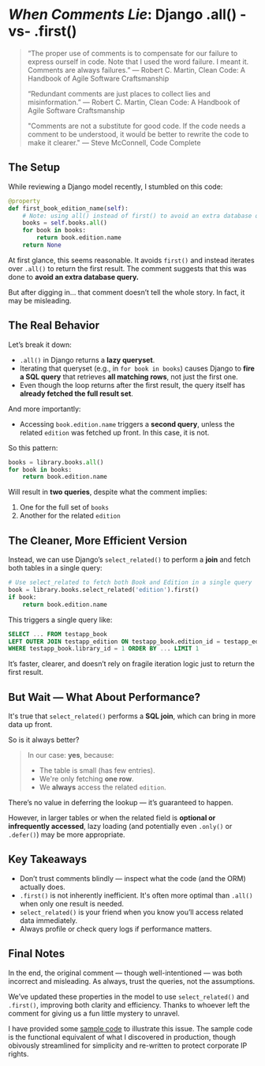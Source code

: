 
# *When Comments Lie*: Django .all() -vs- .first()

> “The proper use of comments is to compensate for our failure to express ourself in code. Note that I used the word failure. I meant it. Comments are always failures.” ― Robert C. Martin, Clean Code: A Handbook of Agile Software Craftsmanship
>
> “Redundant comments are just places to collect lies and misinformation.” ― Robert C. Martin, Clean Code: A Handbook of Agile Software Craftsmanship
>
> "Comments are not a substitute for good code. If the code needs a comment to be understood, it would be better to rewrite the code to make it clearer." — Steve McConnell, Code Complete


## The Setup

While reviewing a Django model recently, I stumbled on this code:

```python
@property
def first_book_edition_name(self):
    # Note: using all() instead of first() to avoid an extra database query
    books = self.books.all()
    for book in books:
        return book.edition.name
    return None
```

At first glance, this seems reasonable. It avoids `first()` and instead iterates over `.all()` to return the first result. The comment suggests that this was done to **avoid an extra database query.**

But after digging in… that comment doesn’t tell the whole story. In fact, it may be misleading.


## The Real Behavior

Let’s break it down:

- `.all()` in Django returns a **lazy queryset**.
- Iterating that queryset (e.g., in `for book in books`) causes Django to **fire a SQL query** that retrieves **all matching rows**, not just the first one.
- Even though the loop returns after the first result, the query itself has **already fetched the full result set**.

And more importantly:
- Accessing `book.edition.name` triggers a **second query**, unless the related `edition` was fetched up front.  In this case, it is not.

So this pattern:

```python
books = library.books.all()
for book in books:     
    return book.edition.name
```

Will result in **two queries**, despite what the comment implies:
1. One for the full set of `books`
2. Another for the related `edition`

## The Cleaner, More Efficient Version

Instead, we can use Django’s `select_related()` to perform a **join** and fetch both tables in a single query:

```python
# Use select_related to fetch both Book and Edition in a single query
book = library.books.select_related('edition').first()
if book:
    return book.edition.name
```

This triggers a single query like:

```sql
SELECT ... FROM testapp_book
LEFT OUTER JOIN testapp_edition ON testapp_book.edition_id = testapp_edition.id
WHERE testapp_book.library_id = 1 ORDER BY ... LIMIT 1
```

It’s faster, clearer, and doesn’t rely on fragile iteration logic just to return the first result.

## But Wait — What About Performance?

It's true that `select_related()` performs a **SQL join**, which can bring in more data up front.

So is it always better?

> In our case: **yes**, because:
> - The table is small (has few entries).
> - We're only fetching **one row**.
> - We **always** access the related `edition`.

There’s no value in deferring the lookup — it’s guaranteed to happen.

However, in larger tables or when the related field is **optional or infrequently accessed**, lazy loading (and potentially even `.only()` or `.defer()`) may be more appropriate.


## Key Takeaways

- Don’t trust comments blindly — inspect what the code (and the ORM) actually does.
- `.first()` is not inherently inefficient. It's often more optimal than `.all()` when only one result is needed.
- `select_related()` is your friend when you know you’ll access related data immediately.
- Always profile or check query logs if performance matters.

## Final Notes
In the end, the original comment — though well-intentioned — was both incorrect and misleading. As always, trust the queries, not the assumptions.

We’ve updated these properties in the model to use `select_related()` and `.first()`, improving both clarity and efficiency. Thanks to whoever left the comment for giving us a fun little mystery to unravel.

I have provided some [sample code](https://github.com/gmcnickle/when-comments-lie/tree/main/codesamples/all-vs-first) to illustrate this issue.  The sample code is the functional equivalent of what I discovered in production, though obivously streamlined for simplicity and re-written to protect corporate IP rights.

